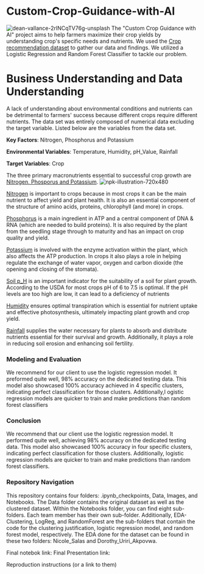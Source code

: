 # Custom-Crop-Guidance-with-AI
![dean-vallance-2rINCqTV76g-unsplash](https://github.com/user-attachments/assets/4420dfbf-7f59-4b8a-bed0-1f6d4f15df56)
The "Custom Crop Guidance with AI" project aims to help farmers maximize their crop yields by understanding crop's specific needs and nutrients. We used the [Crop recommendation dataset](https://www.kaggle.com/datasets/varshitanalluri/crop-recommendation-dataset?select=Crop_Recommendation.csv) to gather our data and findings. We utilized a Logistic Regression and Random Forest Classifier to tackle our problem.

# Business Understanding and Data Understanding
A lack of understanding about environmental conditions and nutrients can be detrimental to farmers' success because different crops require different nutrients​. The data set was entirely composed of numerical data excluding the target variable. Listed below are the variables from the data set.

**Key Factors**: Nitrogen, Phosphorus and Potassium 

**Environmental Variables**: Temperature, Humidity, pH_Value, Rainfall

**Target Variables**: Crop

 
The three primary macronutrients essential to successful crop growth are [Nitrogen, Phosporus and Potassium](https://cropnuts.com/nitrogen-phosphorus-potassium-npk-fertilizers/).
![npk-illustration-720x480](https://github.com/user-attachments/assets/73fd6cf6-3fce-461d-aaee-23c75978e80e)

[Nitrogen](https://www.corteva.ca/en/resources/agronomy-hub/understanding-nitrogen0.html) is important to crops because in most crops it can be the main nutrient to affect yield and plant health. It is also an essential component of the structure of amino acids, proteins, chlorophyll (and more) in crops.

[Phosphorus](https://taurus.ag/importance-of-phosphorus-to-crops/#:~:text=Ten%20ways%20phosphorus%20aids%20in%20plant%20growth%20and,earlier%20maturity%208%20Increases%20disease%20resistance%20More%20items) is a main ingredient in ATP and a central component of DNA & RNA (which are needed to build proteins). It is also required by the plant from the seedling stage through to maturity and has an impact on crop quality and yield.

[Potassium](https://extension.umn.edu/phosphorus-and-potassium/potassium-crop-production) is involved with the enzyme activation within the plant, which also affects the ATP production. In crops it also plays a role in helping regulate the exchange of water vapor, oxygen and carbon dioxide (the opening and closing of the stomata).

[Soil p_H](https://www.nrcs.usda.gov/sites/default/files/2022-11/pH%20-%20Soil%20Health%20Guide_0.pdf) is an important indicator for the suitability of a soil for plant growth. According to the USDA for most crops pH of 6 to 7.5 is optimal. If the pH levels are too high are low, it can lead to a deficiency of nutrients

[Humidity](https://www.pthorticulture.com/en-us/training-center/how-does-humidity-influence-crop-quality) ensures optimal transpiration which is essential for nutrient uptake and effective photosynthesis, ultimately impacting plant growth and crop yield.

[Rainfall](https://www.nicheagriculture.com/how-rainfall-affects-crop-health/) supplies the water necessary for plants to absorb and distribute nutrients essential for their survival and growth. Additionally, it plays a role in reducing soil erosion and enhancing soil fertility.

### Modeling and Evaluation
We recommend for our client to use the logistic regression model. It preformed quite well, 98% accuracy on the dedicated testing data. This model also showcased 100% accuracy achieved in 4 specific clusters, indicating perfect classification for those clusters. Additionally,l ogistic regression models are quicker to train and make predictions than random forest classifiers

### Conclusion 
We recommend that our client use the logistic regression model. It performed quite well, achieving 98% accuracy on the dedicated testing data. This model also showcased 100% accuracy in four specific clusters, indicating perfect classification for those clusters. Additionally, logistic regression models are quicker to train and make predictions than random forest classifiers.


### Repository Navigation
This repository contains four folders: .ipynb_checkpoints, Data, Images, and Notebooks. The Data folder contains the original dataset as well as the clustered dataset. Within the Notebooks folder, you can find eight sub-folders. Each team member has their own sub-folder. Additionally, EDA-Clustering, LogReg, and RandomForest are the sub-folders that contain the code for the clustering justification, logistic regression model, and random forest model, respectively. The EDA done for the dataset can be found in these two folders: Nicole_Salas and Dorothy_Uriri_Akpovwa.

Final notebok link: 
Final Presentation link: 

Reproduction instructions (or a link to them)
